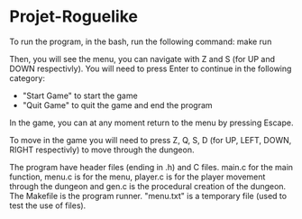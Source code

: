 # Projet-Roguelike

To run the program, in the bash, run the following command:
make run

Then, you will see the menu, you can navigate with Z and S (for UP and DOWN respectivly).
You will need to press Enter to continue in the following category:
- "Start Game" to start the game
- "Quit Game" to quit the game and end the program

In the game, you can at any moment return to the menu by pressing Escape.

To move in the game you will need to press Z, Q, S, D (for UP, LEFT, DOWN, RIGHT respectivly) to move through the dungeon.

The program have header files (ending in .h) and C files.
main.c for the main function, menu.c is for the menu, player.c is for the player movement through the dungeon and gen.c is the procedural creation of the dungeon.
The Makefile is the program runner.
"menu.txt" is a temporary file (used to test the use of files).